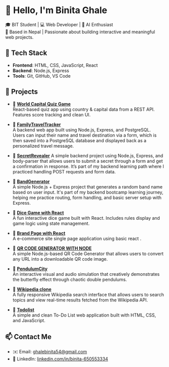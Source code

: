 # 👋 Hello, I'm Binita Ghale

🎓 BIT Student | 💻 Web Developer | 🌱 AI Enthusiast  
📍 Based in Nepal | Passionate about building interactive and meaningful web projects.

## 🔧 Tech Stack
- **Frontend**: HTML, CSS, JavaScript, React  
- **Backend**: Node.js, Express  
- **Tools**: Git, GitHub, VS Code

## 🌟 Projects

- 🔗 [**World Capital Quiz Game**](https://github.com/binita54/world-capital-quiz-game)  
  React-based quiz app using country & capital data from a REST API. Features score tracking and clean UI.

- 🔗 [**FamilyTravelTracker**](https://github.com/binita54/Family_Travel_Tracker)  
  A backend web app built using Node.js, Express, and PostgreSQL. Users can input their name and travel destination via a form, which is then saved into a PostgreSQL database and displayed back as a  personalized travel message.

- 🔗 [**SecretRevealer**](https://github.com/binita54/secret_revealer)
 A simple backend project using Node.js, Express, and body-parser that allows users to submit a secret through a form and get a confirmation in response. It’s part of my backend learning path where I practiced handling POST requests and form data.

- 🔗 [**BandGenerator**](https://github.com/binita54/Band_generator)  
  A simple Node.js + Express project that generates a random band name based on user input. It's part of my backend bootcamp learning journey, helping me practice routing, form handling, and basic server setup with Express.
  
- 🔗 [**Dice Game with React**](https://github.com/binita54/dice_game_react_project_2)  
  A fun interactive dice game built with React. Includes rules display and game logic using state management.

- 🔗 [**Brand Page with React**](https://github.com/binita54/react-project-1)  
  A e-commerce site single page application using basic react .

 - 🔗 [**QR CODE GENERATOR WITH NODE**](https://github.com/binita54/QR_Code_generator)  
  A simple Node.js-based QR Code Generator that allows users to convert any URL into a downloadable QR code image.

- 🔗 [**PendulumCity**](https://github.com/binita54/PendulumCity)  
  An interactive visual and audio simulation that creatively demonstrates the butterfly effect through chaotic double pendulums.

 - 🔗 [**Wikipedia clone**](https://github.com/binita54/wikipedia)  
  A fully responsive Wikipedia search interface that allows users to search topics and view real-time results fetched from the Wikipedia API.

- 🔗 [**Todolist**](https://github.com/binita54/Todolist)  
  A simple and clean To-Do List web application built with HTML, CSS, and JavaScript.


## 📫 Contact Me
- ✉️ Email: [ghalebinita54@gmail.com](mailto:ghalebinita54@gmail.com)  
- 🔗 LinkedIn: [linkedin.com/in/binita-650553334](https://www.linkedin.com/in/binita-650553334/)
